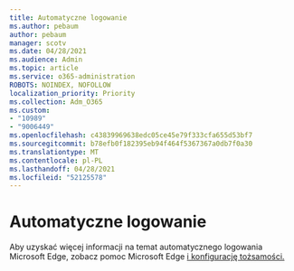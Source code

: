 ```yaml
---
title: Automatyczne logowanie
ms.author: pebaum
author: pebaum
manager: scotv
ms.date: 04/28/2021
ms.audience: Admin
ms.topic: article
ms.service: o365-administration
ROBOTS: NOINDEX, NOFOLLOW
localization_priority: Priority
ms.collection: Adm_O365
ms.custom:
- "10989"
- "9006449"
ms.openlocfilehash: c43839969638edc05ce45e79f333cfa655d53bf7
ms.sourcegitcommit: b78efb0f182395eb94f464f5367367a0db7f0a30
ms.translationtype: MT
ms.contentlocale: pl-PL
ms.lasthandoff: 04/28/2021
ms.locfileid: "52125578"
---
```

# <a name="automatic-sign-in"></a>Automatyczne logowanie

Aby uzyskać więcej informacji na temat automatycznego logowania Microsoft Edge, zobacz pomoc Microsoft Edge [i konfigurację tożsamości.](https://docs.microsoft.com/deployedge/microsoft-edge-security-identity#automatic-sign-in) 